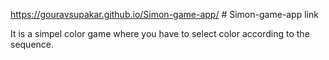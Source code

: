 https://gouravsupakar.github.io/Simon-game-app/ # Simon-game-app link

It is a simpel color game where you have to select color according to the sequence.
